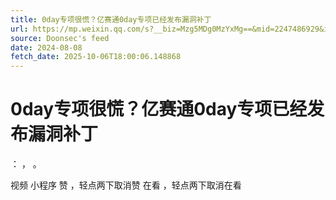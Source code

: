 ```yaml
---
title: 0day专项很慌？亿赛通0day专项已经发布漏洞补丁
url: https://mp.weixin.qq.com/s?__biz=Mzg5MDg0MzYxMg==&mid=2247486929&idx=1&sn=de608b82473757fe22abf0f53c1640d6
source: Doonsec's feed
date: 2024-08-08
fetch_date: 2025-10-06T18:00:06.148868
---
```


# 0day专项很慌？亿赛通0day专项已经发布漏洞补丁

：
，
。

视频
小程序
赞
，轻点两下取消赞
在看
，轻点两下取消在看